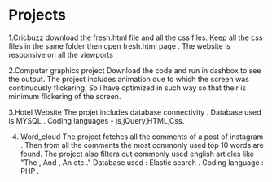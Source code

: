 # Projects
1.Cricbuzz
download the fresh.html file and all the css files.
Keep all the css files in the same folder then open fresh.html page .
The website is responsive on all the viewports

2.Computer graphics project
Download the code and run in dashbox to see the output.
The project includes animation due to which the screen was continuously flickering.
So i have optimized in such way so that their is minimum flickering of the screen.

3.Hotel Website
The projet includes database connectivity . 
Database used is MYSQL .
Coding languages - js,jQuery,HTML,Css.
 
4. Word_cloud
The project fetches all the comments of a post of instagram .
Then from all the comments the most commonly used top 10 words are found.
The project also filters out commonly used english articles like "The , And , An etc ." 
Database used : Elastic search .
Coding language : PHP .

